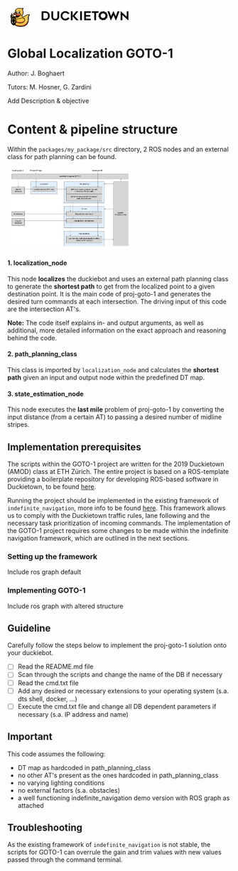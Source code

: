 <div figure-id="fig:header">
     <img src="media/header.png" style='width: 20em'/>
</div>


# Global Localization GOTO-1
Author: J. Boghaert

Tutors: M. Hosner, G. Zardini

Add Description & objective


# Content & pipeline structure
Within the `packages/my_package/src` directory, 2 ROS nodes and an external class for path planning can be found.

<div figure-id="fig:pipeline_vis">
     <img src="media/pipeline_vis.png" style='width: 20em'/>
</div>


#### 1. localization_node
This node **localizes** the duckiebot and uses an external path planning class to generate the **shortest path** to get from the localized point to a given destination point. It is the main code of proj-goto-1 and generates the desired turn commands at each intersection. The driving input of this code are the intersection AT's.

**Note:**
The code itself explains in- and output arguments, as well as additional, more detailed information on the exact approach and reasoning behind the code.

#### 2. path_planning_class
This class is imported by `localization_node` and calculates the **shortest path** given an input and output node within the predefined DT map.

#### 3. state_estimation_node
This node executes the **last mile** problem of proj-goto-1 by converting the input distance (from a certain AT) to passing a desired number of midline stripes.





## Implementation prerequisites
The scripts within the GOTO-1 project are written for the 2019 Duckietown (AMOD) class at ETH Zürich. The entire project is based on a ROS-template providing a boilerplate repository for developing ROS-based software in Duckietown, to be found [here](https://github.com/duckietown/template-ros).

Running the project should be implemented in the existing framework of `indefinite_navigation`, more info to be found [here](https://docs.duckietown.org/daffy/opmanual_duckiebot/out/demo_indefinite_navigation.html). This framework allows us to comply with the Duckietown traffic rules, lane following and the necessary task prioritization of incoming commands. The implementation of the GOTO-1 project requires some changes to be made within the indefinite navigation framework, which are outlined in the next sections.

### Setting up the framework
Include ros graph default

### Implementing GOTO-1
Include ros graph with altered structure



## Guideline
Carefully follow the steps below to implement the proj-goto-1 solution onto your duckiebot.
- [ ] Read the README.md file
- [ ] Scan through the scripts and change the name of the DB if necessary
- [ ] Read the cmd.txt file
- [ ] Add any desired or necessary extensions to your operating system (s.a. dts shell, docker, ...)
- [ ] Execute the cmd.txt file and change all DB dependent parameters if necessary (s.a. IP address and name)

## Important
This code assumes the following:
- DT map as hardcoded in path_planning_class
- no other AT's present as the ones hardcoded in path_planning_class
- no varying lighting conditions
- no external factors (s.a. obstacles)
- a well functioning indefinite_navigation demo version with ROS graph as attached


## Troubleshooting
As the existing framework of `indefinite_navigation` is not stable, the scripts for GOTO-1 can overrule the gain and trim values with new values passed through the command terminal.